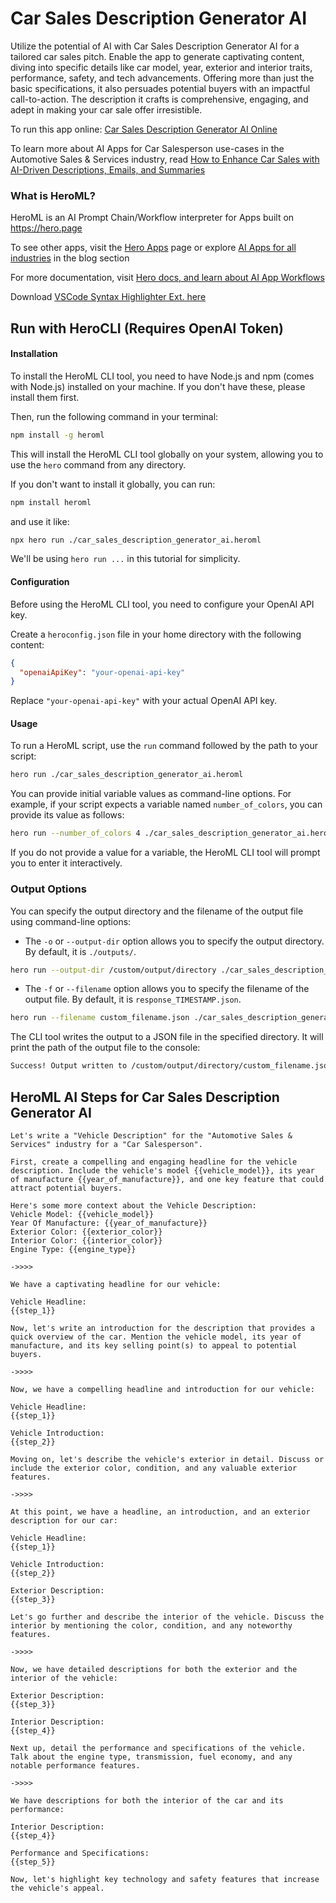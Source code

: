 # Car Sales Description Generator AI

Utilize the potential of AI with Car Sales Description Generator AI for a tailored car sales pitch. Enable the app to generate captivating content, diving into specific details like car model, year, exterior and interior traits, performance, safety, and tech advancements. Offering more than just the basic specifications, it also persuades potential buyers with an impactful call-to-action. The description it crafts is comprehensive, engaging, and adept in making your car sale offer irresistible.

To run this app online: [Car Sales Description Generator AI Online](https://hero.page/app/car-sales-description-generator-ai-ai-powered-comprehensive-car-salesmanship/15nZG7O6jWKzG5fvkwNC)

To learn more about AI Apps for Car Salesperson use-cases in the Automotive Sales & Services industry, read [How to Enhance Car Sales with AI-Driven Descriptions, Emails, and Summaries](https://hero.page/blog/ai/automotive-sales-and-services/how-to-enhance-car-sales-with-ai-driven-descriptions-emails-and-summaries/170748)

### What is HeroML?
HeroML is an AI Prompt Chain/Workflow interpreter for Apps built on https://hero.page 

To see other apps, visit the [Hero Apps](https://hero.page/apps) page or explore [AI Apps for all industries](https://hero.page/blog) in the blog section

For more documentation, visit [Hero docs, and learn about AI App Workflows](https://hero.page/tutorials/introduction-to-heroml)

Download [VSCode Syntax Highlighter Ext. here](https://marketplace.visualstudio.com/items?itemName=hero-page.heroml)

## Run with HeroCLI (Requires OpenAI Token)

#### Installation

To install the HeroML CLI tool, you need to have Node.js and npm (comes with Node.js) installed on your machine. If you don't have these, please install them first. 

Then, run the following command in your terminal:

```bash
npm install -g heroml
```

This will install the HeroML CLI tool globally on your system, allowing you to use the `hero` command from any directory.

If you don't want to install it globally, you can run:

```bash
npm install heroml
```

and use it like:

```bash
npx hero run ./car_sales_description_generator_ai.heroml
```

We'll be using `hero run ...` in this tutorial for simplicity.

#### Configuration

Before using the HeroML CLI tool, you need to configure your OpenAI API key. 

Create a `heroconfig.json` file in your home directory with the following content:

```json
{
  "openaiApiKey": "your-openai-api-key"
}
```

Replace `"your-openai-api-key"` with your actual OpenAI API key.

#### Usage

To run a HeroML script, use the `run` command followed by the path to your script:

```bash
hero run ./car_sales_description_generator_ai.heroml
```

You can provide initial variable values as command-line options. For example, if your script expects a variable named `number_of_colors`, you can provide its value as follows:

```bash
hero run --number_of_colors 4 ./car_sales_description_generator_ai.heroml
```

If you do not provide a value for a variable, the HeroML CLI tool will prompt you to enter it interactively.

### Output Options

You can specify the output directory and the filename of the output file using command-line options:

- The `-o` or `--output-dir` option allows you to specify the output directory. By default, it is `./outputs/`.

```bash
hero run --output-dir /custom/output/directory ./car_sales_description_generator_ai.heroml
```

- The `-f` or `--filename` option allows you to specify the filename of the output file. By default, it is `response_TIMESTAMP.json`.

```bash
hero run --filename custom_filename.json ./car_sales_description_generator_ai.heroml
```

The CLI tool writes the output to a JSON file in the specified directory. It will print the path of the output file to the console:

```bash
Success! Output written to /custom/output/directory/custom_filename.json
```


## HeroML AI Steps for Car Sales Description Generator AI
```
Let's write a "Vehicle Description" for the "Automotive Sales & Services" industry for a "Car Salesperson". 

First, create a compelling and engaging headline for the vehicle description. Include the vehicle's model {{vehicle_model}}, its year of manufacture {{year_of_manufacture}}, and one key feature that could attract potential buyers.

Here's some more context about the Vehicle Description:
Vehicle Model: {{vehicle_model}}
Year Of Manufacture: {{year_of_manufacture}}
Exterior Color: {{exterior_color}}
Interior Color: {{interior_color}}
Engine Type: {{engine_type}}

->>>>

We have a captivating headline for our vehicle:

Vehicle Headline:
{{step_1}}

Now, let's write an introduction for the description that provides a quick overview of the car. Mention the vehicle model, its year of manufacture, and its key selling point(s) to appeal to potential buyers.

->>>>

Now, we have a compelling headline and introduction for our vehicle:

Vehicle Headline:
{{step_1}}

Vehicle Introduction:
{{step_2}}

Moving on, let's describe the vehicle's exterior in detail. Discuss or include the exterior color, condition, and any valuable exterior features.

->>>>

At this point, we have a headline, an introduction, and an exterior description for our car:

Vehicle Headline:
{{step_1}}

Vehicle Introduction:
{{step_2}}

Exterior Description:
{{step_3}}

Let's go further and describe the interior of the vehicle. Discuss the interior by mentioning the color, condition, and any noteworthy features.

->>>>

Now, we have detailed descriptions for both the exterior and the interior of the vehicle:

Exterior Description:
{{step_3}}

Interior Description:
{{step_4}}

Next up, detail the performance and specifications of the vehicle. Talk about the engine type, transmission, fuel economy, and any notable performance features.

->>>>

We have descriptions for both the interior of the car and its performance:

Interior Description:
{{step_4}}

Performance and Specifications:
{{step_5}}

Now, let's highlight key technology and safety features that increase the vehicle's appeal.


```

